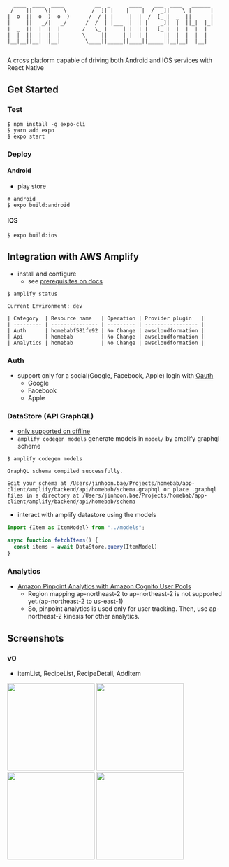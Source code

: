 ```
  ____  ____  ____          __  _      ____    ___  ____   ______ 
 /    ||    \|    \        /  ]| |    |    |  /  _]|    \ |      |
|  o  ||  o  )  o  )      /  / | |     |  |  /  [_ |  _  ||      |
|     ||   _/|   _/      /  /  | |___  |  | |    _]|  |  ||_|  |_|
|  _  ||  |  |  |       /   \_ |     | |  | |   [_ |  |  |  |  |  
|  |  ||  |  |  |       \     ||     | |  | |     ||  |  |  |  |  
|__|__||__|  |__|        \____||_____||____||_____||__|__|  |__|  
                                                                  
```
A cross platform capable of driving both Android and IOS services with React Native

## Get Started
### Test
```shell script
$ npm install -g expo-cli
$ yarn add expo
$ expo start
```
### Deploy
#### Android
- play store
```shell script
# android 
$ expo build:android
```

#### IOS
```shell
$ expo build:ios
```

## Integration with AWS Amplify
- install and configure
    - see [prerequisites on docs](https://docs.amplify.aws/start/getting-started/installation/q/integration/react-native#sign-up-for-an-aws-account)
```shell script
$ amplify status

Current Environment: dev

| Category  | Resource name   | Operation | Provider plugin   |
| --------- | --------------- | --------- | ----------------- |
| Auth      | homebabf581fe92 | No Change | awscloudformation |
| Api       | homebab         | No Change | awscloudformation |
| Analytics | homebab         | No Change | awscloudformation |
```
### Auth
- support only for a social(Google, Facebook, Apple) login with [Oauth](https://docs.amplify.aws/lib/auth/social/q/platform/js#oauth-and-federation-overview)
  - Google
  - Facebook
  - Apple

### DataStore (API GraphQL)
- [only supported on offline](https://docs.amplify.aws/lib/graphqlapi/offline/q/platform/js)
- `amplify codegen models` generate models in `model/` by amplify graphql scheme
```shell
$ amplify codegen models

GraphQL schema compiled successfully.

Edit your schema at /Users/jinhoon.bae/Projects/homebab/app-client/amplify/backend/api/homebab/schema.graphql or place .graphql files in a directory at /Users/jinhoon.bae/Projects/homebab/app-client/amplify/backend/api/homebab/schema
```

- interact with amplify datastore using the models

```typescript
import {Item as ItemModel} from "../models";

async function fetchItems() {
  const items = await DataStore.query(ItemModel)
}
```

### Analytics
- [Amazon Pinpoint Analytics with Amazon Cognito User Pools](https://docs.aws.amazon.com/cognito/latest/developerguide/cognito-user-pools-pinpoint-integration.html)
  - Region mapping ap-northeast-2 to ap-northeast-2 is not supported yet.(ap-northeast-2 to us-east-1)
  - So, pinpoint analytics is used only for user tracking. Then, use ap-northeast-2 kinesis for other analytics.
  

## Screenshots
### v0
- itemList, RecipeList, RecipeDetail, AddItem
<div>
  <img src="https://user-images.githubusercontent.com/40639955/82827118-4fb43480-9ee9-11ea-8e32-743e40684db0.png" width="200"></img>
  <img src="https://user-images.githubusercontent.com/40639955/82827176-707c8a00-9ee9-11ea-820c-30796e5e641a.png" width="200"></img>
  <img src="https://user-images.githubusercontent.com/40639955/82827196-7a05f200-9ee9-11ea-8f22-af2c60d6dd6e.png" width="200"></img>
  <img src="https://user-images.githubusercontent.com/40639955/84013761-50060280-a9b4-11ea-9d9b-4c877dd9593f.png" width="200"></img>
</div>